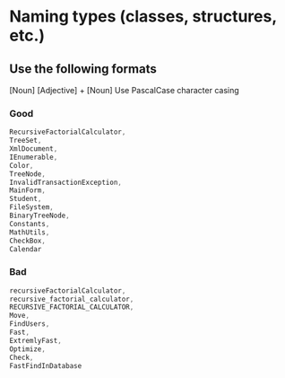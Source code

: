 # Naming types (classes, structures, etc.)

## Use the following formats

[Noun] [Adjective] + [Noun]
Use PascalCase character casing

### Good

```C#
RecursiveFactorialCalculator,
TreeSet,
XmlDocument,
IEnumerable,
Color,
TreeNode,
InvalidTransactionException,
MainForm,
Student,
FileSystem,
BinaryTreeNode,
Constants,
MathUtils,
CheckBox,
Calendar
```

### Bad

```c#
recursiveFactorialCalculator,
recursive_factorial_calculator,
RECURSIVE_FACTORIAL_CALCULATOR,
Move,
FindUsers,
Fast,
ExtremlyFast,
Optimize,
Check,
FastFindInDatabase
```
